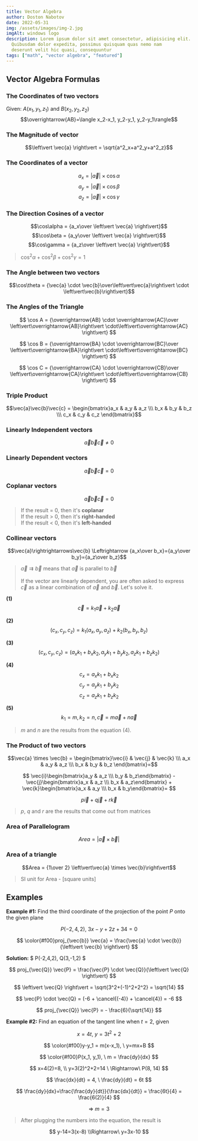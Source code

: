 ```yaml
---
title: Vector Algebra
author: Doston Nabotov
date: 2022-05-31
img: /assets/images/img-2.jpg
imgAlt: windows logo
description: Lorem ipsum dolor sit amet consectetur, adipisicing elit.
  Quibusdam dolor expedita, possimus quisquam quas nemo nam
  deserunt velit hic quasi, consequuntur
tags: ["math", "vector algebra", "featured"]
---
```


## Vector Algebra Formulas

### The Coordinates of two vectors

Given: $A(x_1,y_1,z_1)$ and $B(x_2,y_2,z_2)$
$$\overrightarrow{AB}=\langle x_2-x_1, y_2-y_1, y_2-y_1\rangle$$

### The Magnitude of vector

$$\left\vert \vec{a} \right\vert = \sqrt{a^2_x+a^2_y+a^2_z}$$

### The Coordinates of a vector

$$a_x = \left\vert \vec{a} \right\vert \times \cos \alpha$$
$$a_y = \left\vert \vec{a} \right\vert \times \cos \beta$$
$$a_z = \left\vert \vec{a} \right\vert \times \cos \gamma$$

### The Direction Cosines of a vector

$$\cos\alpha = {a_x\over \left\vert \vec{a} \right\vert}$$
$$\cos\beta = {a_y\over \left\vert \vec{a} \right\vert}$$
$$\cos\gamma = {a_z\over \left\vert \vec{a} \right\vert}$$

> $\cos^2 \alpha + \cos^2 \beta + \cos^2 \gamma = 1$

### The Angle between two vectors

$$\cos\theta = {\vec{a} \cdot \vec{b}\over\left\vert\vec{a}\right\vert \cdot \left\vert\vec{b}\right\vert}$$

### The Angles of the Triangle

$$
\cos A = {\overrightarrow{AB} \cdot \overrightarrow{AC}\over
\left\vert\overrightarrow{AB}\right\vert \cdot\left\vert\overrightarrow{AC} \right\vert}
$$

$$
\cos B = {\overrightarrow{BA} \cdot \overrightarrow{BC}\over
\left\vert\overrightarrow{BA}\right\vert \cdot\left\vert\overrightarrow{BC} \right\vert}
$$

$$
\cos C = {\overrightarrow{CA} \cdot \overrightarrow{CB}\over
\left\vert\overrightarrow{CA}\right\vert \cdot\left\vert\overrightarrow{CB} \right\vert}
$$

### Triple Product

$$\vec{a}\vec{b}\vec{c} = \begin{bmatrix}a_x & a_y & a_z \\\ b_x & b_y & b_z \\\ c_x & c_y & c_z \end{bmatrix}$$

### Linearly Independent vectors

$$\vec{a}\vec{b}\vec{c}\ne 0$$

### Linearly Dependent vectors

$$\vec{a}\vec{b}\vec{c} = 0$$

### Coplanar vectors

$$\vec{a}\vec{b}\vec{c} = 0$$

> If the result = 0, then it's **coplanar** <br/>
> If the result > 0, then it's **right-handed** <br/>
> If the result < 0, then it's **left-handed**

### Collinear vectors

$$\vec{a}\rightrightarrows\vec{b} \Leftrightarrow {a_x\over b_x}={a_y\over b_y}={a_z\over b_z}$$

> $\vec{a}\rightrightarrows\vec{b}$ means that $\vec{a}$ is parallel to $\vec{b}$ <br/><br/>
> If the vector are linearly dependent, you are often asked to express $\vec{c}$ as a linear combination of
> $\vec{a}$ and $\vec{b}$. Let's solve it.

**(1)**
$$\vec{c} = k_1\vec{a} + k_2\vec{a}$$

**(2)**
$$(c_x, c_y, c_z) = k_1(a_x, a_y, a_z) + k_2(b_x, b_y,b_z)$$

**(3)**
$$(c_x, c_y, c_z) = (a_xk_1 + b_xk_2, a_yk_1 + b_yk_2, a_zk_1 + b_zk_2)$$

**(4)**
$$c_x = a_xk_1 + b_xk_2$$
$$c_y = a_yk_1 + b_yk_2$$
$$c_z = a_zk_1 + b_zk_2$$

**(5)**
$$k_1 = m, k_2 = n, \vec{c} = m\vec{a} + n\vec{a}$$

> $m$ and $n$ are the results from the equation (4).

### The Product of two vectors

$$\vec{a} \times \vec{b} = \begin{bmatrix}\vec{i} & \vec{j} & \vec{k} \\\ a_x & a_y & a_z \\\ b_x & b_y & b_z \end{bmatrix}=$$

$$
\vec{i}\begin{bmatrix}a_y & a_z \\\ b_y & b_z\end{bmatrix} - \vec{j}\begin{bmatrix}a_x & a_z \\\ b_x &
a_z\end{bmatrix} + \vec{k}\begin{bmatrix}a_x & a_y \\\ b_x & b_y\end{bmatrix}=
$$

$$p\vec{i} + q\vec{j} + r\vec{k}$$

> $p$, $q$ and $r$ are the results that come out from matrices

### Area of Parallelogram

$$Area = \left\vert\vec{a} \times \vec{b}\right\vert$$

### Area of a triangle

$$Area = {1\over 2} \left\vert\vec{a} \times \vec{b}\right\vert$$

> SI unit for Area - [square units]


## Examples

**Example #1:** Find the third coordinate of the projection of the point $P$ onto the given plane

$$ P(-2,4,2), \ 3x-y+2z+34=0 $$

$$ \color{#f00}proj_{\vec{b}} \vec{a} = \frac{\vec{a} \cdot \vec{b}}{\left\vert \vec{b} \right\vert} $$

**Solution:** $ P(-2,4,2), Q(3,-1,2) $

$$ proj_{\vec{Q}} \vec{P} = \frac{\vec{P} \cdot \vec{Q}}{\left\vert \vec{Q} \right\vert} $$

$$ \left\vert \vec{Q} \right\vert = \sqrt{3^2+(-1)^2+2^2} = \sqrt{14} $$

$$ \vec{P} \cdot \vec{Q} = (-6 + \cancel{(-4)} + \cancel{4}) = -6 $$

$$ proj_{\vec{Q}} \vec{P} = - \frac{6}{\sqrt{14}} $$

**Example #2:** Find an equation of the tangent line when $t=2$, given

$$ x=4t, \ y=3t^2+2 $$

$$ \color{#f00}y-y_1 = m(x-x_1), \ y=mx+B $$

$$ \color{#f00}P(x_1, y_1), \ m = \frac{dy}{dx} $$

$$ x=4(2)=8, \\ y=3(2)^2+2=14 \ \Rightarrow\ P(8, 14) $$

$$ \frac{dx}{dt} = 4, \ \frac{dy}{dt} = 6t $$

$$ \frac{dy}{dx}=\frac{\frac{dy}{dt}}{\frac{dx}{dt}} = \frac{6t}{4} = \frac{6(2)}{4} $$

$$ \Rightarrow\ m=3 $$

> After plugging the numbers into the equation, the result is

$$ y-14=3(x-8) \\Rightarrow\ y=3x-10 $$
